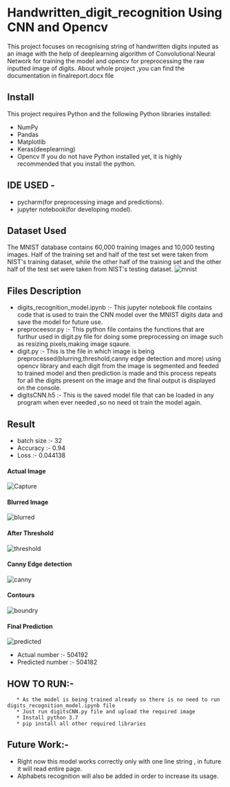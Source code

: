 # Handwritten_digit_recognition Using CNN and Opencv
This project focuses on recognising string of handwritten digits inputed as an image with the help of deeplearning algorithm of Convolutional Neural Network for training the model and opencv for preprocessing the raw inputted image of digits.
About whole project ,you can find the documentation in finalreport.docx file

## Install
This project requires Python and the following Python libraries installed:
* NumPy
* Pandas
* Matplotlib
* Keras(deeplearning)
* Opencv
If you do not have Python installed yet, it is highly recommended that you install the python.
## IDE USED -  
* pycharm(for preprocessing image and predictions).
* jupyter notebook(for developing  model).
## Dataset Used
The MNIST database contains 60,000 training images and 10,000 testing images. Half of the training set and half of the test set were taken from NIST's training dataset, while the other half of the training set and the other half of the test set were taken from NIST's testing dataset.
![mnist](https://user-images.githubusercontent.com/46081301/60577821-bdb9af80-9d9d-11e9-9a7c-4cd3099a316a.png)

## Files Description
* digits_recognition_model.ipynb :- This jupyter notebook file contains code that is used to train the CNN model over the MNIST digits data and save the model for future use.
* preproceesor.py :- This python file contains the functions that are furthur used in digit.py file for doing some preprocessing on image such as resizing pixels,making image sqaure.
* digit.py :- This is the file in which image is being preprocessed(blurring,threshold,canny edge detection and more) using opencv library
and each digit from the image is segmented and feeded to trained model and then prediction is made and this process repeats for all the digits present on the image and the final output is displayed on the console.
* digitsCNN.h5 :- This is the saved model file that can be loaded in any program when ever needed ,so no need ot train the model again.

## Result
* batch size :- 32
* Accuracy :- 0.94
* Loss :- 0.044138
#### Actual Image
![Capture](https://user-images.githubusercontent.com/46081301/60577825-be524600-9d9d-11e9-8f91-5af5be32fa86.PNG)
#### Blurred Image
![blurred](https://user-images.githubusercontent.com/46081301/60577822-bdb9af80-9d9d-11e9-9499-7825a88a53ff.PNG)
#### After Threshold
![threshold](https://user-images.githubusercontent.com/46081301/60577827-beeadc80-9d9d-11e9-8a72-699cc44b7746.PNG)
#### Canny Edge detection
![canny](https://user-images.githubusercontent.com/46081301/60577824-be524600-9d9d-11e9-840c-8bb6811e1fe6.PNG)
#### Contours
![boundry](https://user-images.githubusercontent.com/46081301/60577823-bdb9af80-9d9d-11e9-888a-1a2a2984019d.PNG)
#### Final Prediction
![predicted](https://user-images.githubusercontent.com/46081301/60577826-beeadc80-9d9d-11e9-9f44-a910ebe315fb.PNG)
 
 * Actual number :- 504192
 * Predicted number :- 504182
 
## HOW TO RUN:-
       * As the model is being trained already so there is no need to run digits_recognition_model.ipynb file 
       * Just run digitsCNN.py file and upload the required image
       * Install python 3.7
       * pip install all other required libraries  

## Future Work:-
* Right now this model works correctly only with one line string , in future it will read entire page.
* Alphabets recognition will also be added in order to increase its usage.






